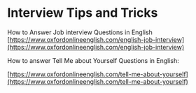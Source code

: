 # Interview Tips and Tricks

How to Answer Job interview Questions in English [https://www.oxfordonlineenglish.com/english-job-interview](https://www.oxfordonlineenglish.com/english-job-interview)

How to answer Tell Me about Yourself Questions in English:

[https://www.oxfordonlineenglish.com/tell-me-about-yourself](https://www.oxfordonlineenglish.com/tell-me-about-yourself)

